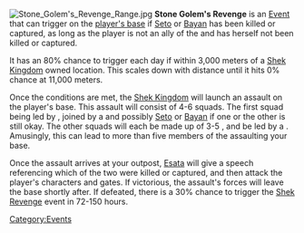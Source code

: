 ![](Stone_Golem's_Revenge_Range.jpg "Stone_Golem's_Revenge_Range.jpg")
**Stone Golem's Revenge** is an [Event](Events.md "wikilink") that can
trigger on the [player's base](Guide_to_Building_an_Outpost.md "wikilink")
if [Seto](Seto.md "wikilink") or [Bayan](Bayan.md "wikilink") has been killed
or captured, as long as the player is not an ally of the [](03%20-%20Projects%20&%20Wikis/Kenshi/Kenshi%20Wiki/Kenshi%20Wiki%20Template/Shek_Kingdom.md) and [](Esata_the_Stone_Golem.md) has herself not been killed or
captured.

It has an 80% chance to trigger each day if within 3,000 meters of a
[Shek Kingdom](03%20-%20Projects%20&%20Wikis/Kenshi/Kenshi%20Wiki/Kenshi%20Wiki%20Template/Shek_Kingdom.md "wikilink") owned location. This scales down
with distance until it hits 0% chance at 11,000 meters.

Once the conditions are met, the [Shek Kingdom](03%20-%20Projects%20&%20Wikis/Kenshi/Kenshi%20Wiki/Kenshi%20Wiki%20Template/Shek_Kingdom.md "wikilink")
will launch an assault on the player's base. This assault will consist
of 4-6 squads. The first squad being led by [](Esata_the_Stone_Golem.md), joined by a [](The_Five_Invincibles.md) and possibly
[Seto](Seto.md "wikilink") or [Bayan](Bayan.md "wikilink") if one or the other
is still okay. The other squads will each be made up of 3-5 [](Hundred_Guardian.md), and be led by a [](The_Five_Invincibles.md). Amusingly, this can lead
to more than five members of the [](The_Five_Invincibles.md) assaulting your base.

Once the assault arrives at your outpost,
[Esata](Esata_the_Stone_Golem.md "wikilink") will give a speech referencing
which of the two were killed or captured, and then attack the player's
characters and gates. If victorious, the assault's forces will leave the
base shortly after. If defeated, there is a 30% chance to trigger the
[Shek Revenge](Shek_Revenge.md "wikilink") event in 72-150 hours.

[Category:Events](Category:Events "wikilink")